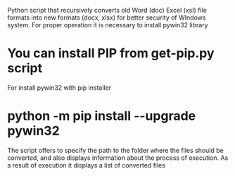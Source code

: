 Python script that recursively converts old Word (doc) Excel (xsl) file formats
into new formats (docx, xlsx) for better security of WIndows system. 
For proper operation it is necessary to install pywin32 library 
# You can install PIP from get-pip.py script 
For install pywin32 with pip installer
# python -m pip install --upgrade pywin32
The script offers to specify the path to the folder where the files should be converted, 
and also displays information about the process of execution. 
As a result of execution it displays a list of converted files
